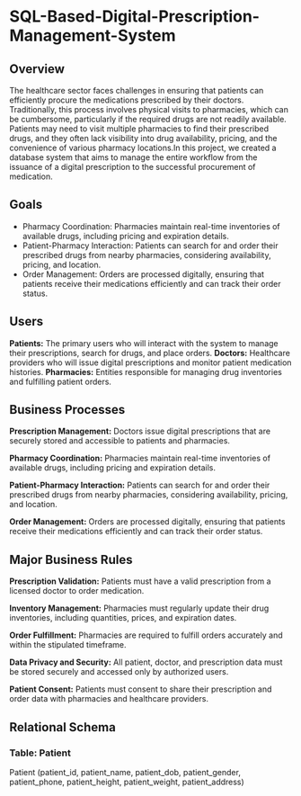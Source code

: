 # SQL-Based-Digital-Prescription-Management-System
## Overview
The healthcare sector faces challenges in ensuring that patients can efficiently procure the medications prescribed by their doctors. Traditionally, this process involves physical visits
to pharmacies, which can be cumbersome, particularly if the required drugs are not readily available. Patients may need to visit multiple pharmacies to find their prescribed drugs, and they often lack visibility into drug availability, pricing, and the convenience of various pharmacy locations.In this project, we created a database system that aims to manage the entire workflow from the issuance of a digital prescription to the successful procurement of medication.

## Goals
- Pharmacy Coordination: Pharmacies maintain real-time inventories of available drugs, including pricing and expiration details.
- Patient-Pharmacy Interaction: Patients can search for and order their prescribed drugs from nearby pharmacies, considering availability, pricing, and location.
- Order Management: Orders are processed digitally, ensuring that patients receive their medications efficiently and can track their order status.

## Users
**Patients:** The primary users who will interact with the system to manage their prescriptions, search for drugs, and place orders.
**Doctors:** Healthcare providers who will issue digital prescriptions and monitor patient medication histories.
**Pharmacies:** Entities responsible for managing drug inventories and fulfilling patient orders.

## Business Processes
**Prescription Management:** Doctors issue digital prescriptions that are securely stored and accessible to patients and pharmacies.

**Pharmacy Coordination:** Pharmacies maintain real-time inventories of available drugs, including pricing and expiration details.

**Patient-Pharmacy Interaction:** Patients can search for and order their prescribed drugs from nearby pharmacies, considering availability, pricing, and location.

**Order Management:** Orders are processed digitally, ensuring that patients receive their medications efficiently and can track their order status.

## Major Business Rules 
**Prescription Validation:** Patients must have a valid prescription from a licensed doctor to order medication.

**Inventory Management:** Pharmacies must regularly update their drug inventories, including quantities, prices, and expiration dates.

**Order Fulfillment:** Pharmacies are required to fulfill orders accurately and within the stipulated timeframe.

**Data Privacy and Security:** All patient, doctor, and prescription data must be stored securely and accessed only by authorized users.

**Patient Consent:** Patients must consent to share their prescription and order data with pharmacies and healthcare providers.

## Relational Schema
### Table: Patient
Patient (patient_id, patient_name, patient_dob, patient_gender, patient_phone, patient_height, patient_weight, patient_address)
